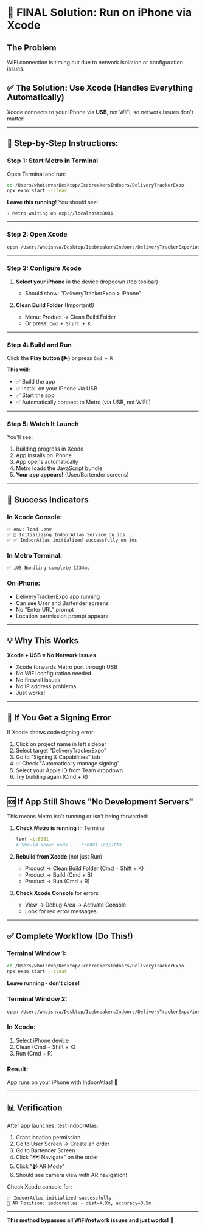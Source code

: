 # 📱 FINAL Solution: Run on iPhone via Xcode

## The Problem
WiFi connection is timing out due to network isolation or configuration issues.

## ✅ The Solution: Use Xcode (Handles Everything Automatically)

Xcode connects to your iPhone via **USB**, not WiFi, so network issues don't matter!

---

## 🎯 Step-by-Step Instructions:

### Step 1: Start Metro in Terminal

Open Terminal and run:
```bash
cd /Users/whoisnva/Desktop/IcebreakersIndoors/DeliveryTrackerExpo
npx expo start --clear
```

**Leave this running!** You should see:
```
› Metro waiting on exp://localhost:8081
```

---

### Step 2: Open Xcode

```bash
open /Users/whoisnva/Desktop/IcebreakersIndoors/DeliveryTrackerExpo/ios/DeliveryTrackerExpo.xcworkspace
```

---

### Step 3: Configure Xcode

1. **Select your iPhone** in the device dropdown (top toolbar)
   - Should show: "DeliveryTrackerExpo > iPhone"

2. **Clean Build Folder** (Important!)
   - Menu: Product → Clean Build Folder
   - Or press: `Cmd + Shift + K`

---

### Step 4: Build and Run

Click the **Play button (▶️)** or press `Cmd + R`

**This will:**
- ✅ Build the app
- ✅ Install on your iPhone via USB  
- ✅ Start the app
- ✅ Automatically connect to Metro (via USB, not WiFi!)

---

### Step 5: Watch It Launch

You'll see:
1. Building progress in Xcode
2. App installs on iPhone
3. App opens automatically
4. Metro loads the JavaScript bundle
5. **Your app appears!** (User/Bartender screens)

---

## 🎉 Success Indicators

### In Xcode Console:
```
✅ env: load .env
✅ 🏢 Initializing IndoorAtlas Service on ios...
✅ ✅ IndoorAtlas initialized successfully on ios
```

### In Metro Terminal:
```
✅ iOS Bundling complete 1234ms
```

### On iPhone:
- DeliveryTrackerExpo app running
- Can see User and Bartender screens
- No "Enter URL" prompt
- Location permission prompt appears

---

## 💡 Why This Works

**Xcode + USB = No Network Issues**
- Xcode forwards Metro port through USB
- No WiFi configuration needed
- No firewall issues
- No IP address problems
- Just works!

---

## 🔧 If You Get a Signing Error

If Xcode shows code signing error:

1. Click on project name in left sidebar
2. Select target "DeliveryTrackerExpo"  
3. Go to "Signing & Capabilities" tab
4. ✅ Check "Automatically manage signing"
5. Select your Apple ID from Team dropdown
6. Try building again (Cmd + R)

---

## 🆘 If App Still Shows "No Development Servers"

This means Metro isn't running or isn't being forwarded:

1. **Check Metro is running** in Terminal
   ```bash
   lsof -i:8081
   # Should show: node ... *:8081 (LISTEN)
   ```

2. **Rebuild from Xcode** (not just Run)
   - Product → Clean Build Folder (Cmd + Shift + K)
   - Product → Build (Cmd + B)
   - Product → Run (Cmd + R)

3. **Check Xcode Console** for errors
   - View → Debug Area → Activate Console
   - Look for red error messages

---

## ✅ Complete Workflow (Do This!)

### Terminal Window 1:
```bash
cd /Users/whoisnva/Desktop/IcebreakersIndoors/DeliveryTrackerExpo
npx expo start --clear
```
**Leave running - don't close!**

### Terminal Window 2:
```bash
open /Users/whoisnva/Desktop/IcebreakersIndoors/DeliveryTrackerExpo/ios/DeliveryTrackerExpo.xcworkspace
```

### In Xcode:
1. Select iPhone device
2. Clean (Cmd + Shift + K)
3. Run (Cmd + R)

### Result:
App runs on your iPhone with IndoorAtlas! 🎉

---

## 📊 Verification

After app launches, test IndoorAtlas:

1. Grant location permission
2. Go to User Screen → Create an order
3. Go to Bartender Screen
4. Click "🗺️ Navigate" on the order
5. Click "📹 AR Mode"
6. Should see camera view with AR navigation!

Check Xcode console for:
```
✅ IndoorAtlas initialized successfully
📍 AR Position: indooratlas - dist=X.Xm, accuracy=0.5m
```

---

**This method bypasses all WiFi/network issues and just works!** 🚀

